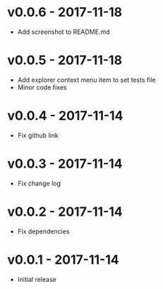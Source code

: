 # v0.0.6 - 2017-11-18
- Add screenshot to README.md

# v0.0.5 - 2017-11-18
- Add explorer context menu item to set tests file
- Minor code fixes

# v0.0.4 - 2017-11-14
- Fix github link

# v0.0.3 - 2017-11-14
- Fix change log

# v0.0.2 - 2017-11-14
- Fix dependencies

# v0.0.1 - 2017-11-14
- Initial release
